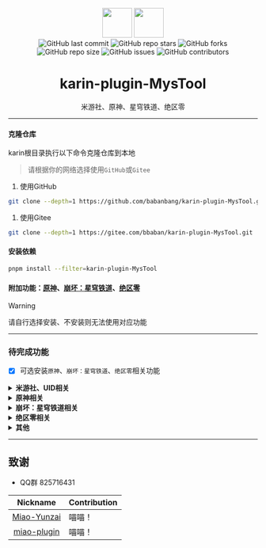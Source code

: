<p align="center">
  <img src="/resources/imgs/other/摸.png" height="60">
  <img src="/resources/imgs/other/鱼.gif" height="60">
  <br>
  <a href="https://github.com/babanbang/karin-plugin-MysTool/commits/main" style="text-decoration: none;">
    <img alt="GitHub last commit" src="https://img.shields.io/github/last-commit/babanbang/karin-plugin-MysTool?color=%23114514&style=flat-square">
  </a>
  <a href="https://github.com/babanbang/karin-plugin-MysTool/stargazers" style="text-decoration: none;">
    <img alt="GitHub repo stars" src="https://img.shields.io/github/stars/babanbang/karin-plugin-MysTool?color=%23aa4499&style=flat-square">
  </a>
  <a href="https://github.com/babanbang/karin-plugin-MysTool/forks" style="text-decoration: none;">
    <img alt="GitHub forks" src="https://img.shields.io/github/forks/babanbang/karin-plugin-MysTool?color=%23456789&style=flat-square">
  </a>
  <br>
  <a href="https://github.com/babanbang/karin-plugin-MysTool" style="text-decoration: none;">
    <img alt="GitHub repo size" src="https://img.shields.io/github/repo-size/babanbang/karin-plugin-MysTool?style=flat-square">
  </a>
  <a href="https://github.com/babanbang/karin-plugin-MysTool/issues" style="text-decoration: none;">
    <img alt="GitHub issues" src="https://img.shields.io/github/issues/babanbang/karin-plugin-MysTool?style=flat-square">
  </a>
  <a href="https://github.com/babanbang/karin-plugin-MysTool/graphs/contributors" style="text-decoration: none;">
    <img alt="GitHub contributors" src="https://img.shields.io/github/contributors/babanbang/karin-plugin-MysTool?color=%23c0c0c0&style=flat-square">
  </a>
</p>

<h1 align="center">karin-plugin-MysTool</h1>
<p align="center">米游社、原神、星穹铁道、绝区零</p>

---
#### 克隆仓库

karin根目录执行以下命令克隆仓库到本地
>请根据你的网络选择使用`GitHub`或`Gitee`
1. 使用GitHub
```bash
git clone --depth=1 https://github.com/babanbang/karin-plugin-MysTool.git ./plugins/karin-plugin-MysTool
```
1. 使用Gitee
```bash
git clone --depth=1 https://gitee.com/bbaban/karin-plugin-MysTool.git ./plugins/karin-plugin-MysTool
```

#### 安装依赖

```bash
pnpm install --filter=karin-plugin-MysTool
```

#### 附加功能：[原神](../../../Genshin)、[崩坏：星穹铁道](../../../StarRail)、[绝区零](../../../Zenless)
> [!WARNING]
>请自行选择安装、不安装则无法使用对应功能

---
### 待完成功能
- [x] 可选安装`原神`、`崩坏：星穹铁道`、`绝区零`相关功能
<details><summary><b>米游社、UID相关</b></summary>

- [x] 绑定、删除、查看游戏UID
- [x] 绑定、删除、查看cookie、stoken
- [x] **扫码登录（推荐）**
- [ ] 账号密码登录
</details>

<details><summary><b>原神相关</b></summary>

- [x] 前瞻兑换码
- [x] 探索查询
- [x] 角色列表查询
- [ ] 深渊查询
- [ ] 七圣召唤查询
- [ ] 体力查询
- [x] 游戏背包素材查询
- [x] 旅行者札记查询
- [x] 角色养成计算查询
- [x] 角色面板更新、查询
- [x] 祈愿记录更新、查询、导出
</details>

<details><summary><b>崩坏：星穹铁道相关</b></summary>

- [x] 前瞻兑换码
- [x] 探索查询
- [x] 角色列表查询
- [ ] 混沌回忆查询
- [x] 模拟宇宙、寰宇蝗灾、黄金与机械、差分宇宙查询
- [ ] 体力查询
- [x] 开拓月历查询
- [ ] 角色养成计算查询
- [x] 角色面板更新、查询
- [x] 祈愿记录更新、查询、导出(支持使用链接更新)
</details>

<details><summary><b>绝区零相关</b></summary>

- [ ] 这没公测也写不了啊
</details>

<details><summary><b>其他</b></summary>

- [x] 使用[wkhtmltoimage](https://wkhtmltopdf.org/)截图(由于坤术原因部分图片不支持使用，暂时没有安装教程、windows直接下载exe即可、ubuntu使用apt安装)，建议优先使用[karin-puppeteer](https://github.com/KarinJS/karin-puppeteer)
- [x] 1034、10035、签到(额外安装[插件](../../../MysSign)提供功能)
</details>

---
## 致谢
* QQ群 825716431

|Nickname|Contribution|
|:------:|------------|
|[Miao-Yunzai](https://gitee.com/yoimiya-kokomi/Miao-Yunzai)|喵喵！|
|[miao-plugin](https://gitee.com/yoimiya-kokomi/miao-plugin)|喵喵！|
